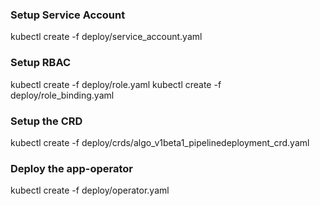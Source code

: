 ### Setup Service Account
kubectl create -f deploy/service_account.yaml
### Setup RBAC
kubectl create -f deploy/role.yaml
kubectl create -f deploy/role_binding.yaml
### Setup the CRD
kubectl create -f deploy/crds/algo_v1beta1_pipelinedeployment_crd.yaml
### Deploy the app-operator
kubectl create -f deploy/operator.yaml